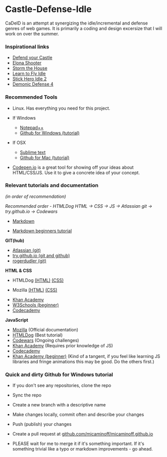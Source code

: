 # Castle-Defense-Idle

CaDeID is an attempt at synergizing the idle/incremental and defense genres of web games. It is primarily a coding and design excersize that I will work on over the summer.

### Inspirational links

* <html><a href="http://www.stickpage.com/defendyourcastleplay.shtml">Defend your Castle</a></html>

* <html><a href="http://www.kongregate.com/games/noanoa/elona-shooter?acomplete=elona">Elona Shooter</a></html>

* <html><a href="http://www.kongregate.com/games/Ivory/storm-the-house-3?acomplete=house">Storm the House</a></html>

* <html><a href="http://www.kongregate.com/games/light_bringer777/learn-to-fly-idle">Learn to Fly Idle</a></html>

* <html><a href="http://www.kongregate.com/games/lobstershow/stick-hero-idle-2">Stick Hero Idle 2</a></html>

* <html><a href="http://www.stickpage.com/dd4gameplay.shtml">Demonic Defense 4</a></html>

### Recommended Tools

* Linux. Has everything you need for this project.

* If Windows

  * <html><a href="http://notepad-plus-plus.org/">Notepad++</a></html>

  * <html><a href="https://windows.github.com/">Github for Windows </a><a href="https://help.github.com/articles/getting-started-with-github-for-windows/">(tutorial)</a></html>

* If OSX

  * <html><a href="http://www.sublimetext.com/">Sublime text</a></html>
  
  * <html><a href="https://mac.github.com/">Github for Mac </a><a href="https://mac.github.com/help.html">(tutorial)</a></html>
  
* [Codepen.io](http://codepen.io/pen/) is a great tool for showing off your ideas about HTML/CSS/JS. Use it to give a concrete idea of your concept.

### Relevant tutorials and documentation
*(in order of recommendation)*

*Recommended order - HTMLDog HTML -> CSS -> JS -> Atlassian git -> try.github.io -> Codewars*

* <html><a href="https://help.github.com/articles/markdown-basics/">Markdown</a></html>

* [Markdown beginners tutorial](http://markdowntutorial.com/)

**GIT(hub)**

* <html><a href="https://www.atlassian.com/git/tutorials/">Atlassian (git)</a></html>

* <html><a href="https://try.github.io/levels/1/challenges/1">try.github.io (git and github)</a></html>

* <html><a href="http://rogerdudler.github.io/git-guide/">rogerdudler (git)</a></html>

**HTML & CSS**

* HTMLDog <html><a href="http://htmldog.com/guides/html/">(HTML)</a> <a href="http://htmldog.com/guides/css/">(CSS)</a></html>

* Mozilla <html><a href="https://developer.mozilla.org/en-US/Learn/HTML">(HTML)</a> <a href="https://developer.mozilla.org/en-US/Learn/CSS">(CSS)</a></html>

* <html><a href="https://www.khanacademy.org/computing/computer-programming/html-css">Khan Academy</a></href>

* <html><a href="http://www.w3schools.com/html/">W3Schools (beginner)</a></html>

* <html><a href="http://www.codecademy.com/en/tracks/web">Codecademy</a></html>

**JavaScript**

* <html><a href="https://developer.mozilla.org/en-US/Learn/JavaScript">Mozilla</a></html> (Official documentation)

* <html><a href="http://htmldog.com/guides/javascript/">HTMLDog</a></html> (Best tutorial)

* <html><a href="http://www.codewars.com/">Codewars</a></html> (Ongoing challenges)

* <html><a href="https://www.khanacademy.org/computing/computer-programming/html-css-js">Khan Academy</a></html> (Requires prior knowledge of JS)

* <html><a href="http://www.codecademy.com/en/tracks/javascript">Codecademy</a></html>

* <html><a href="https://www.khanacademy.org/computing/computer-programming/programming">Khan Academy (beginner)</a></html> (Kind of a tangent, if you feel like learning JS libraries and fringe animations this may be good. Do the others first.)

### Quick and dirty Github for Windows tutorial

* If you don't see any repositories, clone the repo

* Sync the repo

* Create a new branch with a descriptive name

* Make changes locally, commit often and describe your changes

* Push (publish) your changes

* Create a pull request at [github.com/micaminoff/micaminoff.github.io](http://www.github.com/micaminoff/micaminoff.github.io)

* PLEASE wait for me to merge it if it's something important. If it's something trivial like a typo or markdown improvements - go ahead.
